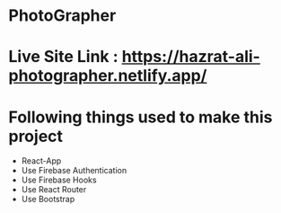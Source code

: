 # PhotoGrapher 

# Live Site Link : https://hazrat-ali-photographer.netlify.app/

# Following things used to make this project

* React-App
* Use Firebase Authentication
* Use Firebase Hooks
* Use React Router
* Use Bootstrap
